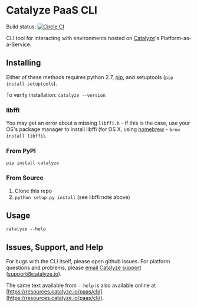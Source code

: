 # Catalyze PaaS CLI
Build status: [![Circle CI](https://circleci.com/gh/catalyzeio/catalyze-paas-cli.svg?style=svg&circle-token=0c5e5a36e771343a7ecc71990657378dcc0d2581)](https://circleci.com/gh/catalyzeio/catalyze-paas-cli)

CLI tool for interacting with environments hosted on [Catalyze](https://catalyze.io/)'s Platform-as-a-Service.

## Installing

Either of these methods requires python 2.7, [pip](https://pip.pypa.io/en/latest/installing.html), and setuptools (`pip install setuptools`).

To verify installation: `catalyze --version`

### libffi

You may get an error about a missing `libffi.h` - if this is the case, use your OS's package manager to install libffi (for OS X, using [homebrew](http://brew.sh/) - `brew install libffi`).

### From PyPI

```
pip install catalyze
```

### From Source

1. Clone this repo
2. `python setup.py install` (see libffi note above)

## Usage

`catalyze --help`

## Issues, Support, and Help

For bugs with the CLI itself, please open github issues. For platform questions and problems, please [email Catalyze support](mailto:support@catalyze.io) (support@catalyze.io).

The same text available from `--help` is also available online at [https://resources.catalyze.io/paas/cli/](https://resources.catalyze.io/paas/cli/).
